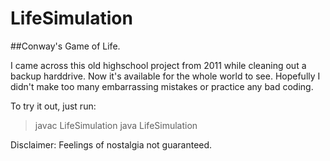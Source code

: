 LifeSimulation
==============

##Conway's Game of Life.

I came across this old highschool project from 2011 while cleaning out a backup harddrive. Now it's available for the whole world to see. Hopefully I didn't make too many embarrassing mistakes or practice any bad coding.

To try it out, just run:
> javac LifeSimulation
> java LifeSimulation

Disclaimer: Feelings of nostalgia not guaranteed.
